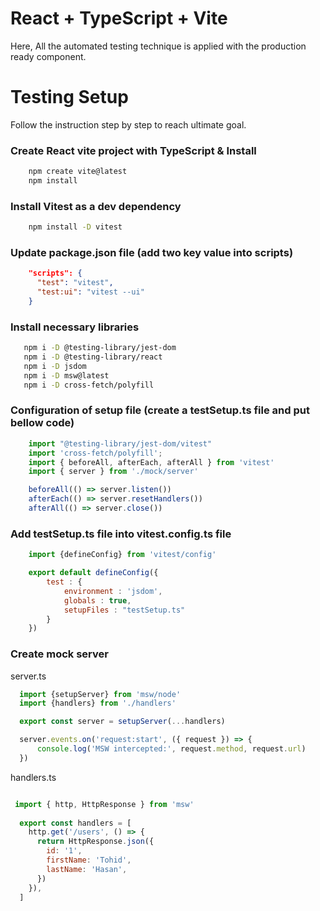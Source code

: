 # React + TypeScript + Vite

Here, All the automated testing technique is applied with the production ready component.


# Testing Setup

Follow the instruction step by step to reach ultimate goal.

### Create React vite project with TypeScript & Install 

```bash
    npm create vite@latest
    npm install 
```

### Install Vitest as a dev dependency 

```bash
    npm install -D vitest
```


### Update package.json file (add two key value into scripts)


```json
    "scripts": {
      "test": "vitest",
      "test:ui": "vitest --ui"
    }
```



### Install necessary libraries
 ```bash
    npm i -D @testing-library/jest-dom
    npm i -D @testing-library/react
    npm i -D jsdom
    npm i -D msw@latest
    npm i -D cross-fetch/polyfill
  ```


### Configuration of setup file (create a testSetup.ts file and put bellow code)


```js
    import "@testing-library/jest-dom/vitest"
    import 'cross-fetch/polyfill';
    import { beforeAll, afterEach, afterAll } from 'vitest'
    import { server } from './mock/server'

    beforeAll(() => server.listen())
    afterEach(() => server.resetHandlers())
    afterAll(() => server.close())

```

### Add testSetup.ts file into vitest.config.ts file

```js
    import {defineConfig} from 'vitest/config'

    export default defineConfig({
        test : {
            environment : 'jsdom',
            globals : true,
            setupFiles : "testSetup.ts"
        }
    })
```

### Create mock server

  server.ts

```js
  import {setupServer} from 'msw/node'
  import {handlers} from './handlers'

  export const server = setupServer(...handlers)

  server.events.on('request:start', ({ request }) => {
      console.log('MSW intercepted:', request.method, request.url)
  })

```

handlers.ts

```js

 import { http, HttpResponse } from 'msw'
 
  export const handlers = [
    http.get('/users', () => {
      return HttpResponse.json({
        id: '1',
        firstName: 'Tohid',
        lastName: 'Hasan',
      })
    }),
  ]

```